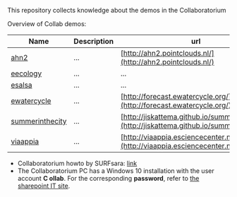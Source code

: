 This repository collects knowledge about the demos in the Collaboratorium

Overview of Collab demos:

| Name | Description | url |
| --- | --- | --- |
| [ahn2](ahn2)  | ...  | [http://ahn2.pointclouds.nl/](http://ahn2.pointclouds.nl/)  |
| [eecology](eecology)  | ...  | ...  |
| [esalsa](esalsa)  | ...  | ...  |
| [ewatercycle](ewatercycle)  | ...  | [http://forecast.ewatercycle.org/](http://forecast.ewatercycle.org/)  |
| [summerinthecity](summerinthecity)  | ...  | [http://jiskattema.github.io/summerinthecity/](http://jiskattema.github.io/summerinthecity/)  |
| [viaappia](viaappia)  | ...  | [http://viaappia.esciencecenter.nl](http://viaappia.esciencecenter.nl)  |


- Collaboratorium howto by SURFsara: [link](https://www.surf.nl/binaries/content/assets/surf/en/2015/collab_manual.pdf)
- The Collaboratorium PC has a Windows 10 installation with the user account **C ollab**. For the corresponding **password**, refer to [the sharepoint IT site](https://nlesc.sharepoint.com/it/SitePages/Guide%20-%20Using%20the%20Collab.aspx).
 


